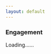 ```yaml
---
layout: default
---
```


### Engagement

<div id="pics"></div>
<div id="load">Loading......</div>
<script>
var url = "https://script.google.com/macros/s/AKfycbxTzetvK_cfyhveGnXhafHlLrIc25smJrpvCdEFNUaCxgkPACeR/exec?callback=loadData";
jQuery.ajax({
crossDomain: true,
url: url,
method: "GET",
dataType: "jsonp"
});
    
function loadData(e) {
$('#load').hide();
for (var i=0; i<e.length; i++){
    $('#pics').append("<div class='col s6'><img src='"+e[i]+"'></div>")
    }
}

$(document).ready(function() {
    $(this).on("contextmenu", function(e) {
    e.preventDefault();
    });
});
</script>
